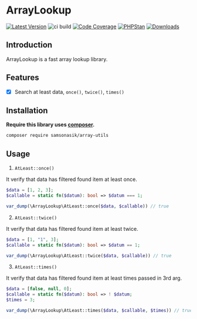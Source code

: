 ArrayLookup
===============

[![Latest Version](https://img.shields.io/github/release/samsonasik/ArrayLookup.svg?style=flat-square)](https://github.com/samsonasik/ArrayLookup/releases)
![ci build](https://github.com/samsonasik/ArrayLookup/workflows/ci%20build/badge.svg)
[![Code Coverage](https://codecov.io/gh/samsonasik/ArrayLookup/branch/main/graph/badge.svg)](https://codecov.io/gh/samsonasik/ArrayLookup)
[![PHPStan](https://img.shields.io/badge/style-level%20max-brightgreen.svg?style=flat-square&label=phpstan)](https://github.com/phpstan/phpstan)
[![Downloads](https://poser.pugx.org/samsonasik/array-lookup/downloads)](https://packagist.org/packages/samsonasik/array-lookup)

Introduction
------------

ArrayLookup is a fast array lookup library.

Features
--------

- [x] Search at least data, `once()`, `twice()`, `times()`


Installation
------------

**Require this library uses [composer](https://getcomposer.org/).**

```sh
composer require samsonasik/array-utils
```

Usage
-----

1. `AtLeast::once()`

It verify that data has filtered found item at least once.

```php
$data = [1, 2, 3];
$callable = static fn($datum): bool => $datum === 1;

var_dump(\ArrayLookup\AtLeast::once($data, $callable)) // true
```

2. `AtLeast::twice()`

It verify that data has filtered found item at least twice.

```php
$data = [1, "1", 3];
$callable = static fn($datum): bool => $datum == 1;

var_dump(\ArrayLookup\AtLeast::twice($data, $callable)) // true
```

3. `AtLeast::times()`

It verify that data has filtered found item at least times passed in 3rd arg.

```php
$data = [false, null, 0];
$callable = static fn($datum): bool => ! $datum;
$times = 3;

var_dump(\ArrayLookup\AtLeast::times($data, $callable, $times)) // true
```


